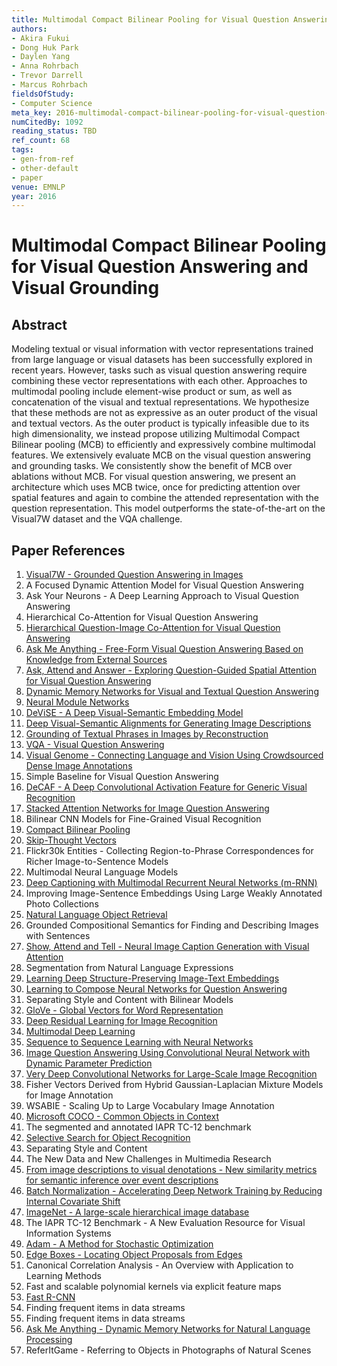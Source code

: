 ```yaml
---
title: Multimodal Compact Bilinear Pooling for Visual Question Answering and Visual Grounding
authors:
- Akira Fukui
- Dong Huk Park
- Daylen Yang
- Anna Rohrbach
- Trevor Darrell
- Marcus Rohrbach
fieldsOfStudy:
- Computer Science
meta_key: 2016-multimodal-compact-bilinear-pooling-for-visual-question-answering-and-visual-grounding
numCitedBy: 1092
reading_status: TBD
ref_count: 68
tags:
- gen-from-ref
- other-default
- paper
venue: EMNLP
year: 2016
---
```


# Multimodal Compact Bilinear Pooling for Visual Question Answering and Visual Grounding

## Abstract

Modeling textual or visual information with vector representations trained from large language or visual datasets has been successfully explored in recent years. However, tasks such as visual question answering require combining these vector representations with each other. Approaches to multimodal pooling include element-wise product or sum, as well as concatenation of the visual and textual representations. We hypothesize that these methods are not as expressive as an outer product of the visual and textual vectors. As the outer product is typically infeasible due to its high dimensionality, we instead propose utilizing Multimodal Compact Bilinear pooling (MCB) to efficiently and expressively combine multimodal features. We extensively evaluate MCB on the visual question answering and grounding tasks. We consistently show the benefit of MCB over ablations without MCB. For visual question answering, we present an architecture which uses MCB twice, once for predicting attention over spatial features and again to combine the attended representation with the question representation. This model outperforms the state-of-the-art on the Visual7W dataset and the VQA challenge.

## Paper References

1. [Visual7W - Grounded Question Answering in Images](2016-visual7w-grounded-question-answering-in-images)
2. A Focused Dynamic Attention Model for Visual Question Answering
3. Ask Your Neurons - A Deep Learning Approach to Visual Question Answering
4. Hierarchical Co-Attention for Visual Question Answering
5. [Hierarchical Question-Image Co-Attention for Visual Question Answering](2016-hierarchical-question-image-co-attention-for-visual-question-answering)
6. [Ask Me Anything - Free-Form Visual Question Answering Based on Knowledge from External Sources](2016-ask-me-anything-free-form-visual-question-answering-based-on-knowledge-from-external-sources)
7. [Ask, Attend and Answer - Exploring Question-Guided Spatial Attention for Visual Question Answering](2016-ask-attend-and-answer-exploring-question-guided-spatial-attention-for-visual-question-answering)
8. [Dynamic Memory Networks for Visual and Textual Question Answering](2016-dynamic-memory-networks-for-visual-and-textual-question-answering)
9. [Neural Module Networks](2016-neural-module-networks)
10. [DeViSE - A Deep Visual-Semantic Embedding Model](2013-devise-a-deep-visual-semantic-embedding-model)
11. [Deep Visual-Semantic Alignments for Generating Image Descriptions](2017-deep-visual-semantic-alignments-for-generating-image-descriptions)
12. [Grounding of Textual Phrases in Images by Reconstruction](2016-grounding-of-textual-phrases-in-images-by-reconstruction)
13. [VQA - Visual Question Answering](2015-vqa-visual-question-answering)
14. [Visual Genome - Connecting Language and Vision Using Crowdsourced Dense Image Annotations](2016-visual-genome-connecting-language-and-vision-using-crowdsourced-dense-image-annotations)
15. Simple Baseline for Visual Question Answering
16. [DeCAF - A Deep Convolutional Activation Feature for Generic Visual Recognition](2014-decaf-a-deep-convolutional-activation-feature-for-generic-visual-recognition)
17. [Stacked Attention Networks for Image Question Answering](2016-stacked-attention-networks-for-image-question-answering)
18. Bilinear CNN Models for Fine-Grained Visual Recognition
19. [Compact Bilinear Pooling](2016-compact-bilinear-pooling)
20. [Skip-Thought Vectors](2015-skip-thought-vectors)
21. Flickr30k Entities - Collecting Region-to-Phrase Correspondences for Richer Image-to-Sentence Models
22. Multimodal Neural Language Models
23. [Deep Captioning with Multimodal Recurrent Neural Networks (m-RNN)](2015-deep-captioning-with-multimodal-recurrent-neural-networks-m-rnn)
24. Improving Image-Sentence Embeddings Using Large Weakly Annotated Photo Collections
25. [Natural Language Object Retrieval](2016-natural-language-object-retrieval)
26. Grounded Compositional Semantics for Finding and Describing Images with Sentences
27. [Show, Attend and Tell - Neural Image Caption Generation with Visual Attention](2015-show-attend-and-tell-neural-image-caption-generation-with-visual-attention)
28. Segmentation from Natural Language Expressions
29. [Learning Deep Structure-Preserving Image-Text Embeddings](2016-learning-deep-structure-preserving-image-text-embeddings)
30. [Learning to Compose Neural Networks for Question Answering](2016-learning-to-compose-neural-networks-for-question-answering)
31. Separating Style and Content with Bilinear Models
32. [GloVe - Global Vectors for Word Representation](2014-glove-global-vectors-for-word-representation)
33. [Deep Residual Learning for Image Recognition](2015-resnet.md)
34. [Multimodal Deep Learning](2011-multimodal-deep-learning)
35. [Sequence to Sequence Learning with Neural Networks](2014-sequence-to-sequence-learning-with-neural-networks)
36. [Image Question Answering Using Convolutional Neural Network with Dynamic Parameter Prediction](2016-image-question-answering-using-convolutional-neural-network-with-dynamic-parameter-prediction)
37. [Very Deep Convolutional Networks for Large-Scale Image Recognition](2015-very-deep-convolutional-networks-for-large-scale-image-recognition)
38. Fisher Vectors Derived from Hybrid Gaussian-Laplacian Mixture Models for Image Annotation
39. WSABIE - Scaling Up to Large Vocabulary Image Annotation
40. [Microsoft COCO - Common Objects in Context](2014-microsoft-coco-common-objects-in-context)
41. The segmented and annotated IAPR TC-12 benchmark
42. [Selective Search for Object Recognition](2013-selective-search-for-object-recognition)
43. Separating Style and Content
44. The New Data and New Challenges in Multimedia Research
45. [From image descriptions to visual denotations - New similarity metrics for semantic inference over event descriptions](2014-from-image-descriptions-to-visual-denotations-new-similarity-metrics-for-semantic-inference-over-event-descriptions)
46. [Batch Normalization - Accelerating Deep Network Training by Reducing Internal Covariate Shift](2015-batch-normalization-accelerating-deep-network-training-by-reducing-internal-covariate-shift)
47. [ImageNet - A large-scale hierarchical image database](2009-imagenet-a-large-scale-hierarchical-image-database)
48. The IAPR TC-12 Benchmark - A New Evaluation Resource for Visual Information Systems
49. [Adam - A Method for Stochastic Optimization](2015-adam-a-method-for-stochastic-optimization)
50. [Edge Boxes - Locating Object Proposals from Edges](2014-edge-boxes-locating-object-proposals-from-edges)
51. Canonical Correlation Analysis - An Overview with Application to Learning Methods
52. Fast and scalable polynomial kernels via explicit feature maps
53. [Fast R-CNN](2015-fast-r-cnn)
54. Finding frequent items in data streams
55. Finding frequent items in data streams
56. [Ask Me Anything - Dynamic Memory Networks for Natural Language Processing](2016-ask-me-anything-dynamic-memory-networks-for-natural-language-processing)
57. ReferItGame - Referring to Objects in Photographs of Natural Scenes
